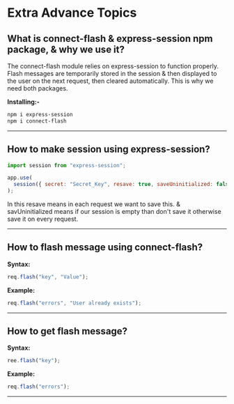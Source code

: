 # Extra Advance Topics

## What is connect-flash & express-session npm package, & why we use it?

The connect-flash module relies on express-session to function properly. Flash messages are temporarily stored in the session & then displayed to the user on the next request, then cleared automatically. This is why we need both packages.

**Installing:-**

```bash
npm i express-session
npm i connect-flash
```

---

## How to make session using express-session?

```js
import session from "express-session";

app.use(
  session({ secret: "Secret_Key", resave: true, saveUninitialized: false })
);
```

In this resave means in each request we want to save this. & savUninitialized means if our session is empty than don't save it otherwise save it on every request.

---

## How to flash message using connect-flash?

**Syntax:**

```js
req.flash("key", "Value");
```

**Example:**

```js
req.flash("errors", "User already exists");
```

---

## How to get flash message?

**Syntax:**

```js
ree.flash("key");
```

**Example:**

```js
req.flash("errors");
```

---
